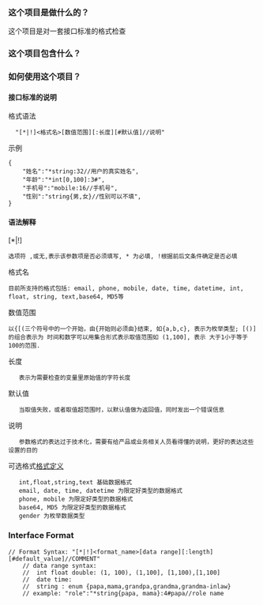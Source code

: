 ### 这个项目是做什么的？
这个项目是对一套接口标准的格式检查

### 这个项目包含什么？

### 如何使用这个项目？

#### 接口标准的说明

格式语法 
```
  "[*|!]<格式名>[数值范围][:长度][#默认值]//说明"
```
示例
```
{
	"姓名":"*string:32//用户的真实姓名",
	"年龄":"*int[0,100]:3#",
	"手机号":"mobile:16//手机号",
	"性别":"string{男,女}//性别可以不填",
}
```

#### 语法解释
[*|!] 
```
选项符 ,或无,表示该参数项是否必须填写, * 为必填, !根据前后文条件确定是否必填
```

格式名
```
目前所支持的格式包括: email, phone, mobile, date, time, datetime, int, float, string, text,base64, MD5等
```
数值范围
```
以{[(三个符号中的一个开始，由{开始则必须由}结束, 如{a,b,c}, 表示为枚举类型; [()] 的组合表示为 时间和数字可以用集合形式表示取值范围如 (1,100], 表示 大于1小于等于100的范围.
```

长度
```
   表示为需要检查的变量里原始值的字符长度
```

默认值
```
   当取值失败，或者取值超范围时，以默认值做为返回值，同时发出一个错误信息
```

说明
```
   参数格式的表达过于技术化，需要有给产品或业务相关人员看得懂的说明，更好的表达这些设置的目的
```

可选格式[格式定义](format)
```
   int,float,string,text 基础数据格式
   email, date, time, datetime 为限定好类型的数据格式
   phone, mobile 为限定好类型的数据格式
   base64, MD5 为限定好类型的数据格式
   gender 为枚举数据类型
```


### Interface Format 
    // Format Syntax: "[*|!]<format_name>[data range][:length][#default_value]//COMMENT"
		// data range syntax:
		// 	int float double: (1, 100), (1,100], [1,100),[1,100] 
		//  date time: 
		//  string : enum {papa,mama,grandpa,grandma,grandma-inlaw}
		// example: "role":"*string{papa, mama}:4#papa//role name 

